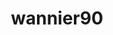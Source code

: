 ---
title: "wannier90"
layout: cache
categories: [package, develop]
meta: {"compilers": ["cce@18.0.0", "gcc@11.4.0", "intel-oneapi-compilers@2025.1.0"], "num_specs": 12, "num_specs_by_stack": {"e4s": 3, "e4s-cray-rhel": 3, "e4s-neoverse-v2": 3, "e4s-oneapi": 3, "root": 12}, "oss": ["rhel8", "ubuntu22.04"], "platforms": ["linux"], "stacks": ["e4s", "e4s-cray-rhel", "e4s-neoverse-v2", "e4s-oneapi", "root"], "targets": ["neoverse_v2", "x86_64_v3"], "versions": ["3.1.0"]}
spec_details: [{"compiler": "cce@18.0.0", "hash": "3eg3x36qbavu264wpc5wnsuny4huftv2", "os": "rhel8", "platform": "linux", "size": "-", "stacks": ["e4s-cray-rhel", "root"], "target": "x86_64_v3", "variants": ["build_system=makefile", "+shared"], "versions": ["3.1.0"]}, {"compiler": "gcc@11.4.0", "hash": "4oj6x5rngpkwklbfrnvyuq5nutgptx7b", "os": "ubuntu22.04", "platform": "linux", "size": "-", "stacks": ["e4s-neoverse-v2", "root"], "target": "neoverse_v2", "variants": ["build_system=makefile", "+shared"], "versions": ["3.1.0"]}, {"compiler": "intel-oneapi-compilers@2025.1.0", "hash": "bvlebjsshovikashfekabywmtzsfdpng", "os": "ubuntu22.04", "platform": "linux", "size": "-", "stacks": ["e4s-oneapi", "root"], "target": "x86_64_v3", "variants": ["build_system=makefile", "+shared"], "versions": ["3.1.0"]}, {"compiler": "gcc@11.4.0", "hash": "cm3eouyo5ybvjvsjw7c5hfe5rfl5h5ek", "os": "ubuntu22.04", "platform": "linux", "size": "-", "stacks": ["e4s-neoverse-v2", "root"], "target": "neoverse_v2", "variants": ["build_system=makefile", "+shared"], "versions": ["3.1.0"]}, {"compiler": "gcc@11.4.0", "hash": "dausj4auqe6yztge2mw5voq2rtubm65j", "os": "ubuntu22.04", "platform": "linux", "size": "-", "stacks": ["e4s-neoverse-v2", "root"], "target": "neoverse_v2", "variants": ["build_system=makefile", "+shared"], "versions": ["3.1.0"]}, {"compiler": "cce@18.0.0", "hash": "kfyqvbggu3vcekginmdjlayay4ojrppj", "os": "rhel8", "platform": "linux", "size": "-", "stacks": ["e4s-cray-rhel", "root"], "target": "x86_64_v3", "variants": ["build_system=makefile", "+shared"], "versions": ["3.1.0"]}, {"compiler": "gcc@11.4.0", "hash": "orjv5aqdzifnzzvchi2ec2ltkrtzqesu", "os": "ubuntu22.04", "platform": "linux", "size": "-", "stacks": ["e4s", "root"], "target": "x86_64_v3", "variants": ["build_system=makefile", "+shared"], "versions": ["3.1.0"]}, {"compiler": "cce@18.0.0", "hash": "pmn7tfqzk65air6yx3xpx5aslkisixne", "os": "rhel8", "platform": "linux", "size": "-", "stacks": ["e4s-cray-rhel", "root"], "target": "x86_64_v3", "variants": ["build_system=makefile", "+shared"], "versions": ["3.1.0"]}, {"compiler": "gcc@11.4.0", "hash": "rzgxehpmibovwqzlcmlcmcx7ob2v6pf7", "os": "ubuntu22.04", "platform": "linux", "size": "-", "stacks": ["e4s", "root"], "target": "x86_64_v3", "variants": ["build_system=makefile", "+shared"], "versions": ["3.1.0"]}, {"compiler": "gcc@11.4.0", "hash": "vlak4q53u5p3dffc4rulxlt6eweqqzh6", "os": "ubuntu22.04", "platform": "linux", "size": "-", "stacks": ["e4s", "root"], "target": "x86_64_v3", "variants": ["build_system=makefile", "+shared"], "versions": ["3.1.0"]}, {"compiler": "intel-oneapi-compilers@2025.1.0", "hash": "wsdudxqcaxsmey62356hdt23sftheipy", "os": "ubuntu22.04", "platform": "linux", "size": "-", "stacks": ["e4s-oneapi", "root"], "target": "x86_64_v3", "variants": ["build_system=makefile", "+shared"], "versions": ["3.1.0"]}, {"compiler": "intel-oneapi-compilers@2025.1.0", "hash": "ygkrtyfgpf2gg3l46iwp322ujxtdq737", "os": "ubuntu22.04", "platform": "linux", "size": "-", "stacks": ["e4s-oneapi", "root"], "target": "x86_64_v3", "variants": ["build_system=makefile", "+shared"], "versions": ["3.1.0"]}]
---
